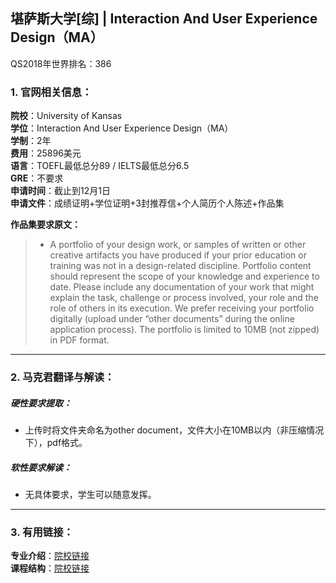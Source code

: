 ## 堪萨斯大学[综] | Interaction And User Experience Design（MA）

QS2018年世界排名：386


### 1. 官网相关信息：

**院校**：University of Kansas  
**学位**：Interaction And User Experience Design（MA）  
**学制**：2年  
**费用**：25896美元  
**语言**：TOEFL最低总分89 / IELTS最低总分6.5  
**GRE**：不要求    
**申请时间**：截止到12月1日  
**申请文件**：成绩证明+学位证明+3封推荐信+个人简历个人陈述+作品集  

**作品集要求原文：**   

> - A portfolio of your design work, or samples of written or other creative artifacts you have produced if your prior education or training was not in a design-related discipline. Portfolio content should represent the scope of your knowledge and experience to date. Please include any documentation of your work that might explain the task, challenge or process involved, your role and the role of others in its execution. We prefer receiving your portfolio digitally (upload under “other documents” during the online application process). The portfolio is limited to 10MB (not zipped) in PDF format.



---


### 2. 马克君翻译与解读：

##### 硬性要求提取：
- 上传时将文件夹命名为other document，文件大小在10MB以内（非压缩情况下），pdf格式。


##### 软性要求解读：
- 无具体要求，学生可以随意发挥。

---


### 3. 有用链接：

**专业介绍**：[院校链接](http://design.ku.edu/ma-interaction-design)  
**课程结构**：[院校链接](http://design.ku.edu/interaction-course-listing)
